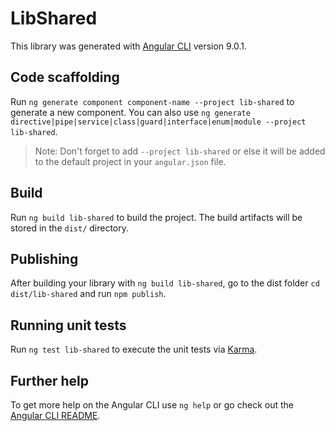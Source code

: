 # LibShared

This library was generated with [Angular CLI](https://github.com/angular/angular-cli) version 9.0.1.

## Code scaffolding

Run `ng generate component component-name --project lib-shared` to generate a new component. You can also use `ng generate directive|pipe|service|class|guard|interface|enum|module --project lib-shared`.
> Note: Don't forget to add `--project lib-shared` or else it will be added to the default project in your `angular.json` file. 

## Build

Run `ng build lib-shared` to build the project. The build artifacts will be stored in the `dist/` directory.

## Publishing

After building your library with `ng build lib-shared`, go to the dist folder `cd dist/lib-shared` and run `npm publish`.

## Running unit tests

Run `ng test lib-shared` to execute the unit tests via [Karma](https://karma-runner.github.io).

## Further help

To get more help on the Angular CLI use `ng help` or go check out the [Angular CLI README](https://github.com/angular/angular-cli/blob/master/README.md).
